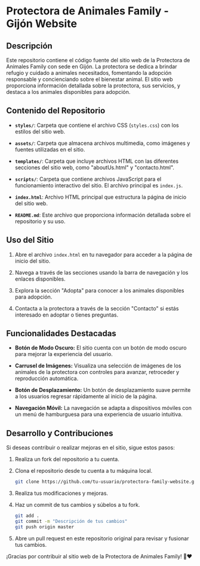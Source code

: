 # Protectora de Animales Family - Gijón Website

## Descripción

Este repositorio contiene el código fuente del sitio web de la Protectora de Animales Family con sede en Gijón. La protectora se dedica a brindar refugio y cuidado a animales necesitados, fomentando la adopción responsable y concienciando sobre el bienestar animal. El sitio web proporciona información detallada sobre la protectora, sus servicios, y destaca a los animales disponibles para adopción.

## Contenido del Repositorio

- **`styles/`**: Carpeta que contiene el archivo CSS (`styles.css`) con los estilos del sitio web.

- **`assets/`**: Carpeta que almacena archivos multimedia, como imágenes y fuentes utilizadas en el sitio.

- **`templates/`**: Carpeta que incluye archivos HTML con las diferentes secciones del sitio web, como "aboutUs.html" y "contacto.html".

- **`scripts/`**: Carpeta que contiene archivos JavaScript para el funcionamiento interactivo del sitio. El archivo principal es `index.js`.

- **`index.html`**: Archivo HTML principal que estructura la página de inicio del sitio web.

- **`README.md`**: Este archivo que proporciona información detallada sobre el repositorio y su uso.

## Uso del Sitio

1. Abre el archivo `index.html` en tu navegador para acceder a la página de inicio del sitio.

2. Navega a través de las secciones usando la barra de navegación y los enlaces disponibles.

3. Explora la sección "Adopta" para conocer a los animales disponibles para adopción.

4. Contacta a la protectora a través de la sección "Contacto" si estás interesado en adoptar o tienes preguntas.

## Funcionalidades Destacadas

- **Botón de Modo Oscuro:** El sitio cuenta con un botón de modo oscuro para mejorar la experiencia del usuario.

- **Carrusel de Imágenes:** Visualiza una selección de imágenes de los animales de la protectora con controles para avanzar, retroceder y reproducción automática.

- **Botón de Desplazamiento:** Un botón de desplazamiento suave permite a los usuarios regresar rápidamente al inicio de la página.

- **Navegación Móvil:** La navegación se adapta a dispositivos móviles con un menú de hamburguesa para una experiencia de usuario intuitiva.

## Desarrollo y Contribuciones

Si deseas contribuir o realizar mejoras en el sitio, sigue estos pasos:

1. Realiza un fork del repositorio a tu cuenta.

2. Clona el repositorio desde tu cuenta a tu máquina local.

   ```bash
   git clone https://github.com/tu-usuario/protectora-family-website.git
   ```

3. Realiza tus modificaciones y mejoras.

4. Haz un commit de tus cambios y súbelos a tu fork.

   ```bash
   git add .
   git commit -m "Descripción de tus cambios"
   git push origin master
   ```

5. Abre un pull request en este repositorio original para revisar y fusionar tus cambios.

¡Gracias por contribuir al sitio web de la Protectora de Animales Family! 🐾❤️ 